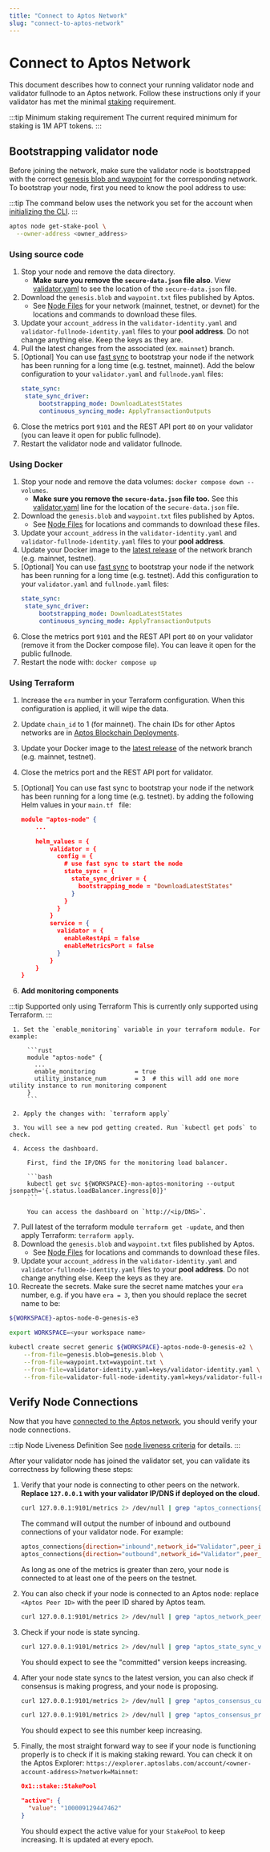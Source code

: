```yaml
---
title: "Connect to Aptos Network"
slug: "connect-to-aptos-network"
---
```


# Connect to Aptos Network

This document describes how to connect your running validator node and validator fullnode to an Aptos network. Follow these instructions only if your validator has met the minimal [staking](../../../concepts/staking.md) requirement. 

:::tip Minimum staking requirement
The current required minimum for staking is 1M APT tokens.
:::

## Bootstrapping validator node

Before joining the network, make sure the validator node is bootstrapped with the correct [genesis blob and waypoint](../../node-files-all-networks/node-files.md) for the corresponding network. To bootstrap your node, first you need to know the pool address to use:

:::tip 
The command below uses the network you set for the account when [initializing the CLI](../../../nodes/validator-node/operator/staking-pool-operations.md#initialize-cli).
:::

```bash
aptos node get-stake-pool \
  --owner-address <owner_address> 
```

### Using source code

1. Stop your node and remove the data directory. 
   - **Make sure you remove the `secure-data.json` file also**. View [validator.yaml](https://github.com/aptos-labs/aptos-core/blob/e358a61018bb056812b5c3dbd197b0311a071baf/docker/compose/aptos-node/validator.yaml#L13) to see the location of the `secure-data.json` file. 
2. Download the `genesis.blob` and `waypoint.txt` files published by Aptos. 
   - See [Node Files](../../node-files-all-networks/node-files.md) for your network (mainnet, testnet, or devnet) for the locations and commands to download these files.
3. Update your `account_address` in the `validator-identity.yaml` and `validator-fullnode-identity.yaml` files to your **pool address**. Do not change anything else. Keep the keys as they are. 
4. Pull the latest changes from the associated (ex. `mainnet`) branch. 
5. [Optional] You can use [fast sync](../../../guides/state-sync.md#fast-syncing) to bootstrap your node if the network has been running for a long time (e.g. testnet, mainnet). Add the below configuration to your `validator.yaml` and `fullnode.yaml` files:
    ```yaml
    state_sync:
     state_sync_driver:
         bootstrapping_mode: DownloadLatestStates
         continuous_syncing_mode: ApplyTransactionOutputs
    ```
6. Close the metrics port `9101` and the REST API port `80` on your validator (you can leave it open for public fullnode).
7. Restart the validator node and validator fullnode.

### Using Docker

1. Stop your node and remove the data volumes: `docker compose down --volumes`. 
   - **Make sure you remove the `secure-data.json` file too.** See this [validator.yaml](https://github.com/aptos-labs/aptos-core/blob/e358a61018bb056812b5c3dbd197b0311a071baf/docker/compose/aptos-node/validator.yaml#L13) line for the location of the `secure-data.json` file. 
2. Download the `genesis.blob` and `waypoint.txt` files published by Aptos. 
   - See [Node Files](../../node-files-all-networks/node-files.md) for locations and commands to download these files.
3. Update your `account_address` in the `validator-identity.yaml` and `validator-fullnode-identity.yaml` files to your **pool address**.
4. Update your Docker image to the [latest release](../../../releases/index.md) of the network branch (e.g. mainnet, testnet).
5. [Optional] You can use [fast sync](../../../guides/state-sync.md#fast-syncing) to bootstrap your node if the network has been running for a long time (e.g. testnet). Add this configuration to your `validator.yaml` and `fullnode.yaml` files:
    ```yaml
    state_sync:
     state_sync_driver:
         bootstrapping_mode: DownloadLatestStates
         continuous_syncing_mode: ApplyTransactionOutputs
    ```
6. Close the metrics port `9101` and the REST API port `80` on your validator (remove it from the Docker compose file). You can leave it open for the public fullnode.
7. Restart the node with: `docker compose up`

### Using Terraform

1. Increase the `era` number in your Terraform configuration. When this configuration is applied, it will wipe the data.
2. Update `chain_id` to 1 (for mainnet). The chain IDs for other Aptos networks are in [Aptos Blockchain Deployments](../../deployments.md).
3. Update your Docker image to the [latest release](../../../releases/index.md) of the network branch (e.g. mainnet, testnet).
4. Close the metrics port and the REST API port for validator. 
5. [Optional] You can use fast sync to bootstrap your node if the network has been running for a long time (e.g. testnet). by adding the following Helm values in your `main.tf ` file:

    ```json
    module "aptos-node" {
        ...

        helm_values = {
            validator = {
              config = {
                # use fast sync to start the node
                state_sync = {
                  state_sync_driver = {
                    bootstrapping_mode = "DownloadLatestStates"
                  }
                }
              }
            }
            service = {
              validator = {
                enableRestApi = false
                enableMetricsPort = false
              }
            }
        }
    }
    ```


6. **Add monitoring components**

  :::tip Supported only using Terraform
  This is currently only supported using Terraform.
  :::

     1. Set the `enable_monitoring` variable in your terraform module. For example:

         ```rust
         module "aptos-node" {
           ...
           enable_monitoring           = true
           utility_instance_num        = 3  # this will add one more utility instance to run monitoring component
         }
         ```

     2. Apply the changes with: `terraform apply`

     3. You will see a new pod getting created. Run `kubectl get pods` to check.

     4. Access the dashboard.

         First, find the IP/DNS for the monitoring load balancer.

         ```bash
         kubectl get svc ${WORKSPACE}-mon-aptos-monitoring --output jsonpath='{.status.loadBalancer.ingress[0]}'
         ```

         You can access the dashboard on `http://<ip/DNS>`.


7. Pull latest of the terraform module `terraform get -update`, and then apply Terraform: `terraform apply`.
8. Download the `genesis.blob` and `waypoint.txt` files published by Aptos. 
   - See [Node Files](../../node-files-all-networks/node-files.md) for locations and commands to download these files.
9. Update your `account_address` in the `validator-identity.yaml` and `validator-fullnode-identity.yaml` files to your  **pool address**. Do not change anything else. Keep the keys as they are.
10. Recreate the secrets. Make sure the secret name matches your `era` number, e.g. if you have `era = 3`, then you should replace the secret name to be:
  ```bash
  ${WORKSPACE}-aptos-node-0-genesis-e3
  ```

  ```bash
  export WORKSPACE=<your workspace name>

  kubectl create secret generic ${WORKSPACE}-aptos-node-0-genesis-e2 \
      --from-file=genesis.blob=genesis.blob \
      --from-file=waypoint.txt=waypoint.txt \
      --from-file=validator-identity.yaml=keys/validator-identity.yaml \
      --from-file=validator-full-node-identity.yaml=keys/validator-full-node-identity.yaml
  ```

## Verify Node Connections

Now that you have [connected to the Aptos network](./connect-to-aptos-network.md), you should verify your node connections.

:::tip Node Liveness Definition
See [node liveness criteria](../operator/node-liveness-criteria.md) for details. 
:::

After your validator node has joined the validator set, you can validate its correctness by following these steps:

1. Verify that your node is connecting to other peers on the network. **Replace `127.0.0.1` with your validator IP/DNS if deployed on the cloud**.

    ```bash
    curl 127.0.0.1:9101/metrics 2> /dev/null | grep "aptos_connections{.*\"Validator\".*}"
    ```

    The command will output the number of inbound and outbound connections of your validator node. For example:

    ```bash
    aptos_connections{direction="inbound",network_id="Validator",peer_id="f326fd30",role_type="validator"} 5
    aptos_connections{direction="outbound",network_id="Validator",peer_id="f326fd30",role_type="validator"} 2
    ```

    As long as one of the metrics is greater than zero, your node is connected to at least one of the peers on the testnet.

2. You can also check if your node is connected to an Aptos node: replace `<Aptos Peer ID>` with the peer ID shared by Aptos team.

    ```bash
    curl 127.0.0.1:9101/metrics 2> /dev/null | grep "aptos_network_peer_connected{.*remote_peer_id=\"<Aptos Peer ID>\".*}"
    ```

3. Check if your node is state syncing.

    ```bash
    curl 127.0.0.1:9101/metrics 2> /dev/null | grep "aptos_state_sync_version"
    ```
    
    You should expect to see the "committed" version keeps increasing.

4. After your node state syncs to the latest version, you can also check if consensus is making progress, and your node is proposing.

    ```bash
    curl 127.0.0.1:9101/metrics 2> /dev/null | grep "aptos_consensus_current_round"

    curl 127.0.0.1:9101/metrics 2> /dev/null | grep "aptos_consensus_proposals_count"
    ```

    You should expect to see this number keep increasing.
    
5. Finally, the most straight forward way to see if your node is functioning properly is to check if it is making staking reward. You can check it on the Aptos Explorer: `https://explorer.aptoslabs.com/account/<owner-account-address>?network=Mainnet`:

    ```json
    0x1::stake::StakePool

    "active": {
      "value": "100009129447462"
    }
    ```
    
    You should expect the active value for your `StakePool` to keep increasing. It is updated at every epoch.
